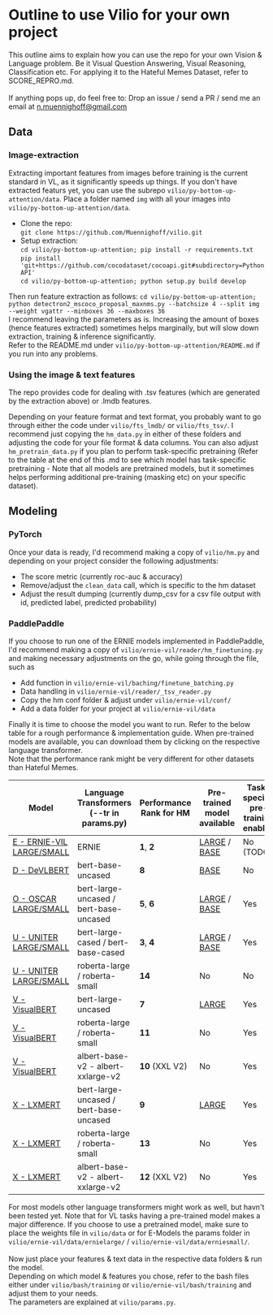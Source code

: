 
# Outline to use Vilio for your own project

This outline aims to explain how you can use the repo for your own Vision & Language problem. Be it Visual Question Answering, Visual Reasoning, Classification etc. 
For applying it to the Hateful Memes Dataset, refer to SCORE_REPRO.md. 
<br> <br>
If anything pops up, do feel free to: Drop an issue / send a PR / send me an email at n.muennighoff@gmail.com

## Data

### Image-extraction

Extracting important features from images before training is the current standard in VL, as it significantly speeds up things. If you don't have extracted featurs yet, you can use the subrepo `vilio/py-bottom-up-attention/data`.
Place a folder named `img` with all your images into `vilio/py-bottom-up-attention/data`.

- Clone the repo: <br>
`git clone https://github.com/Muennighoff/vilio.git`
- Setup extraction: <br>
`cd vilio/py-bottom-up-attention; pip install -r requirements.txt` <br>
`pip install 'git+https://github.com/cocodataset/cocoapi.git#subdirectory=PythonAPI'` <br>
`cd vilio/py-bottom-up-attention; python setup.py build develop` <br>

Then run feature extraction as follows:
`cd vilio/py-bottom-up-attention; python detectron2_mscoco_proposal_maxnms.py --batchsize 4 --split img --weight vgattr --minboxes 36 --maxboxes 36` <br>
I recommend leaving the parameters as is. Increasing the amount of boxes (hence features extracted) sometimes helps marginally, but will slow down extraction, training & inference significantly. <br>
Refer to the README.md under `vilio/py-bottom-up-attention/README.md` if you run into any problems.

### Using the image & text features

The repo provides code for dealing with .tsv features (which are generated by the extraction above) or .lmdb features. <br>

Depending on your feature format and text format, you probably want to go through either the code under `vilio/fts_lmdb/` or `vilio/fts_tsv/`. I recommend just copying the `hm_data.py` in either of these folders and adjusting the code for your file format & data columns. You can also adjust `hm_pretrain_data.py` if you plan to perform task-specific pretraining (Refer to the table at the end of this .md to see which model has task-specific pretraining - Note that all models are pretrained models, but it sometimes helps performing additional pre-training (masking etc) on your specific dataset). 

## Modeling

### PyTorch
Once your data is ready, I'd recommend making a copy of `vilio/hm.py` and depending on your project consider the following adjustments:
- The score metric (currently roc-auc & accuracy)
- Remove/adjust the `clean_data` call, which is specific to the hm dataset
- Adjust the result dumping (currently dump_csv for a csv file output with id, predicted label, predicted probability)
### PaddlePaddle
If you choose to run one of the ERNIE models implemented in PaddlePaddle, I'd recommend making a copy of `vilio/ernie-vil/reader/hm_finetuning.py` and making necessary adjustments on the go, while going through the file, such as
- Add function in `vilio/ernie-vil/baching/finetune_batching.py`
- Data handling in `vilio/ernie-vil/reader/_tsv_reader.py`
- Copy the hm conf folder & adjust under `vilio/ernie-vil/conf/`
- Add a data folder for your project at `vilio/ernie-vil/data`

Finally it is time to choose the model you want to run. Refer to the below table for a rough performance & implementation guide. When pre-trained models are available, you can download them by clicking on the respective language transformer. <br>
Note that the performance rank might be very different for other datasets than Hateful Memes.
<br>

| Model | Language Transformers (--tr in params.py) | Performance Rank for HM | Pre-trained model available | Task-specific pre-training enabled |
|-|-|-|-|-|
| [E - ERNIE-VIL LARGE/SMALL](https://arxiv.org/abs/2006.16934) | ERNIE | **1**, **2**  | [LARGE](https://ernie-github.cdn.bcebos.com/model-ernie-vil-large-en.1.tar.gz) / [BASE](https://ernie-github.cdn.bcebos.com/model-ernie-vil-base-en.1.tar.gz) | No (TODO) |
| [D - DeVLBERT](https://arxiv.org/abs/2008.06884) | bert-base-uncased | **8** | [BASE](https://drive.google.com/file/d/151vQVATAlFM6rs5qjONMnIJBGfL8ea-B/view?usp=sharing) | No |
| [O - OSCAR LARGE/SMALL](https://arxiv.org/abs/2004.06165) | bert-large-uncased / bert-base-uncased | **5**, **6** | [LARGE](https://biglmdiag.blob.core.windows.net/oscar/pretrained_models/large-vg-labels.zip) / [BASE](https://biglmdiag.blob.core.windows.net/oscar/pretrained_models/base-vg-labels.zip) | Yes |
| [U - UNITER LARGE/SMALL](https://arxiv.org/abs/1909.11740) | bert-large-cased / bert-base-cased | **3**, **4** | [LARGE](https://convaisharables.blob.core.windows.net/uniter/pretrained/uniter-large.pt) / [BASE](https://convaisharables.blob.core.windows.net/uniter/pretrained/uniter-base.pt)| Yes |
| [U - UNITER LARGE/SMALL](https://arxiv.org/abs/1909.11740) | roberta-large / roberta-small | **14** | No | No |
| [V - VisualBERT](https://arxiv.org/abs/1908.03557) | bert-large-uncased | **7** | [LARGE](https://dl.fbaipublicfiles.com/mmf/data/models/visual_bert/visual_bert.pretrained.coco.tar.gz) | Yes |
| [V - VisualBERT](https://arxiv.org/abs/1908.03557) | roberta-large / roberta-small | **11** | No | Yes |
| [V - VisualBERT](https://arxiv.org/abs/1908.03557) | albert-base-v2 - albert-xxlarge-v2 | **10** (XXL V2) | No | Yes |
| [X - LXMERT](https://arxiv.org/abs/1908.07490) | bert-large-uncased / bert-base-uncased | **9** | [LARGE](http://nlp.cs.unc.edu/models/lxr1252_bertinit/Epoch18_LXRT.pth) | Yes |
| [X - LXMERT](https://arxiv.org/abs/1908.07490) | roberta-large / roberta-small | **13** | No | Yes |
| [X - LXMERT](https://arxiv.org/abs/1908.07490) | albert-base-v2 - albert-xxlarge-v2 | **12** (XXL V2) | No | Yes |

For most models other language transformers might work as well, but havn't been tested yet. Note that for VL tasks having a pre-trained model makes a major difference. If you choose to use a pretrained model, make sure to place the weights file in `vilio/data` or for E-Models the params folder in `vilio/ernie-vil/data/ernielarge/` / `vilio/ernie-vil/data/erniesmall/`.
<br><br>
Now just place your features & text data in the respective data folders & run the model. <br>
Depending on which model & features you chose, refer to the bash files either under `vilio/bash/training` or `vilio/ernie-vil/bash/training` and adjust them to your needs. <br>
The parameters are explained at `vilio/params.py`. <br>
